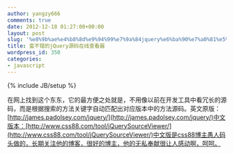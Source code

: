```yaml
---
author: yangzy666
comments: true
date: 2012-12-18 01:27:00+00:00
layout: post
slug: '%e8%9b%ae%e4%b8%8d%e9%94%99%e7%9a%84jquery%e6%ba%90%e7%a0%81%e5%9c%a8%e7%ba%bf%e6%9f%a5%e7%9c%8b%e5%99%a8'
title: 蛮不错的jQuery源码在线查看器
wordpress_id: 350
categories:
- javascript
---
```

{% include JB/setup %}

在网上找到这个东东，它的最方便之处就是，不用像以前在开发工具中看冗长的源码，而是根据搜索的方法关键字自动匹配出对应版本中的方法源码。英文原版：[http://james.padolsey.com/jquery/](http://james.padolsey.com/jquery/)中文版本：[http://www.css88.com/tool/jQuerySourceViewer/](http://www.css88.com/tool/jQuerySourceViewer/)中文版是css88博主愚人码头做的，长期关注他的博客，很好的博主，他的无私奉献很让人感动啊，呵呵。
